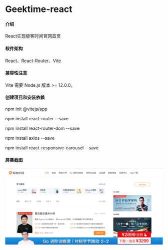 # Geektime-react

#### 介绍

React实现极客时间官网首页


#### 软件架构

React、React-Router、Vite


#### 兼容性注意

Vite 需要 Node.js 版本 >= 12.0.0。


#### 创建项目和安装依赖

npm init @vitejs/app

npm install react-router --save

npm install react-router-dom --save

npm install axios --save

npm install react-responsive-carousel --save


#### 屏幕截图

![图1](https://github.com/chong2230/geektime-react/raw/main/screenshot/1.jpg)